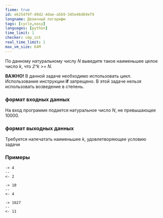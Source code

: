 ```yaml
---
fixme: true
id: e6254f9f-d9d2-4dae-a5b9-345e46d69ef9
longname: Двоичный логарифм
tags: [cycle,easy]
languages: [python]
time_limit: 1
checker: cmp_int
real_time_limit: 1
max_vm_size: 64M
---
```



По данному натуральному числу *N* выведите такое наименьшее целое число *k*, что *2^k >= N*.

**ВАЖНО!** В данной задаче необходимо использовать цикл. Использование инструкции **if** запрещено. В этой задаче нельзя использовать возведение в степень.

### формат входных данных

На вход программе подается натуральное число *N*, не превышающее 10000.

### формат выходных данных

Требуется напечатать наименьшее *k*, удовлетворяющее условию задачи

### Примеры

```
-> 4
--
<- 2
```

```
-> 10
--
<- 4
```

```
-> 1627
--
<- 11
```

